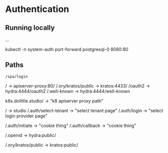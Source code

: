 # Authentication

## Running locally
...

kubectl -n system-auth port-forward postgresql-0 8080:80


## Paths

`/spa/login`


/ -> apiserver-proxy:80/
/.ory/kratos/public -> kratos:4433/
/oauth2 -> hydra:4444/oauth2
/.well-known -> hydra:4444/well-known

k8s.dolittle.studio/ -> "k8 apiserver proxy path"

/ -> studio
/.auth/select-tenant -> "select tenant page"
/.auth/login -> "select login provider page"

/.auth/initiate -> "cookie thing"
/.auth/callback -> "cookie thing"

/.openid -> hydra:public/

/.ory/kratos/public -> kratos:public/
